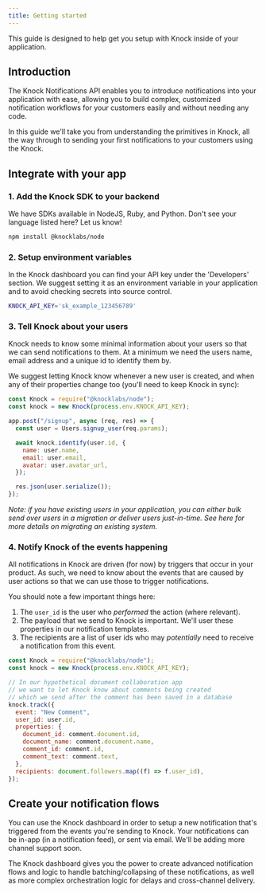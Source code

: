 ```yaml
---
title: Getting started
---
```


This guide is designed to help get you setup with Knock inside of your application.

## Introduction

The Knock Notifications API enables you to introduce notifications into your application with ease, allowing you to build complex, customized notification workflows for your customers easily and without needing any code.

In this guide we'll take you from understanding the primitives in Knock, all the way through to sending your first notifications to your customers using the Knock.

## Integrate with your app

### 1. Add the Knock SDK to your backend

We have SDKs available in NodeJS, Ruby, and Python. Don't see your language listed here? Let us know!

```bash
npm install @knocklabs/node
```

### 2. Setup environment variables

In the Knock dashboard you can find your API key under the 'Developers' section. We suggest setting it as an environment variable in your application and to avoid checking secrets into source control.

```bash
KNOCK_API_KEY='sk_example_123456789'
```

### 3. Tell Knock about your users

Knock needs to know some minimal information about your users so that we can send notifications to them. At a minimum we need the users name, email address and a unique id to identify them by.

We suggest letting Knock know whenever a new user is created, and when any of their properties change too (you'll need to keep Knock in sync):

```javascript
const Knock = require("@knocklabs/node");
const knock = new Knock(process.env.KNOCK_API_KEY);

app.post("/signup", async (req, res) => {
  const user = Users.signup_user(req.params);

  await knock.identify(user.id, {
    name: user.name,
    email: user.email,
    avatar: user.avatar_url,
  });

  res.json(user.serialize());
});
```

_Note: if you have existing users in your application, you can either bulk send over users in a migration or deliver users just-in-time. See here for more details on migrating an existing system._

### 4. Notify Knock of the events happening

All notifications in Knock are driven (for now) by triggers that occur in your product. As such, we need to know about the events that are caused by user actions so that we can use those to trigger notifications.

You should note a few important things here:

1. The `user_id` is the user who _performed_ the action (where relevant).
2. The payload that we send to Knock is important. We'll user these properties in our notification templates.
3. The recipients are a list of user ids who may _potentially_ need to receive a notification from this event.

```javascript
const Knock = require("@knocklabs/node");
const knock = new Knock(process.env.KNOCK_API_KEY);

// In our hypothetical document collaboration app
// we want to let Knock know about comments being created
// which we send after the comment has been saved in a database
knock.track({
  event: "New Comment",
  user_id: user.id,
  properties: {
    document_id: comment.document.id,
    document_name: comment.document.name,
    comment_id: comment.id,
    comment_text: comment.text,
  },
  recipients: document.followers.map((f) => f.user_id),
});
```

## Create your notification flows

You can use the Knock dashboard in order to setup a new notification that's triggered from the events you're sending to Knock. Your notifications can be in-app (in a notification feed), or sent via email. We'll be adding more channel support soon.

The Knock dashboard gives you the power to create advanced notification flows and logic to handle batching/collapsing of these notifications, as well as more complex orchestration logic for delays and cross-channel delivery.
